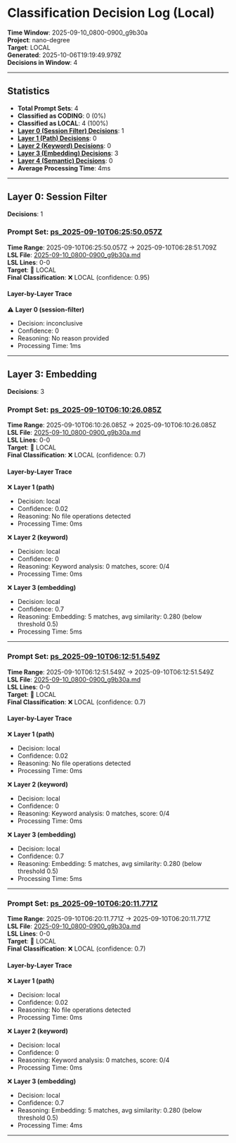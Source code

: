 # Classification Decision Log (Local)

**Time Window**: 2025-09-10_0800-0900_g9b30a<br>
**Project**: nano-degree<br>
**Target**: LOCAL<br>
**Generated**: 2025-10-06T19:19:49.979Z<br>
**Decisions in Window**: 4

---

## Statistics

- **Total Prompt Sets**: 4
- **Classified as CODING**: 0 (0%)
- **Classified as LOCAL**: 4 (100%)
- **[Layer 0 (Session Filter) Decisions](#layer-0-session-filter)**: 1
- **[Layer 1 (Path) Decisions](#layer-1-path)**: 0
- **[Layer 2 (Keyword) Decisions](#layer-2-keyword)**: 0
- **[Layer 3 (Embedding) Decisions](#layer-3-embedding)**: 3
- **[Layer 4 (Semantic) Decisions](#layer-4-semantic)**: 0
- **Average Processing Time**: 4ms

---

## Layer 0: Session Filter

**Decisions**: 1

### Prompt Set: [ps_2025-09-10T06:25:50.057Z](../../history/2025-09-10_0800-0900_g9b30a.md#ps_2025-09-10T06:25:50.057Z)

**Time Range**: 2025-09-10T06:25:50.057Z → 2025-09-10T06:28:51.709Z<br>
**LSL File**: [2025-09-10_0800-0900_g9b30a.md](../../history/2025-09-10_0800-0900_g9b30a.md#ps_2025-09-10T06:25:50.057Z)<br>
**LSL Lines**: 0-0<br>
**Target**: 📍 LOCAL<br>
**Final Classification**: ❌ LOCAL (confidence: 0.95)

#### Layer-by-Layer Trace

⚠️ **Layer 0 (session-filter)**
- Decision: inconclusive
- Confidence: 0
- Reasoning: No reason provided
- Processing Time: 1ms

---

## Layer 3: Embedding

**Decisions**: 3

### Prompt Set: [ps_2025-09-10T06:10:26.085Z](../../history/2025-09-10_0800-0900_g9b30a.md#ps_2025-09-10T06:10:26.085Z)

**Time Range**: 2025-09-10T06:10:26.085Z → 2025-09-10T06:10:26.085Z<br>
**LSL File**: [2025-09-10_0800-0900_g9b30a.md](../../history/2025-09-10_0800-0900_g9b30a.md#ps_2025-09-10T06:10:26.085Z)<br>
**LSL Lines**: 0-0<br>
**Target**: 📍 LOCAL<br>
**Final Classification**: ❌ LOCAL (confidence: 0.7)

#### Layer-by-Layer Trace

❌ **Layer 1 (path)**
- Decision: local
- Confidence: 0.02
- Reasoning: No file operations detected
- Processing Time: 0ms

❌ **Layer 2 (keyword)**
- Decision: local
- Confidence: 0
- Reasoning: Keyword analysis: 0 matches, score: 0/4
- Processing Time: 0ms

❌ **Layer 3 (embedding)**
- Decision: local
- Confidence: 0.7
- Reasoning: Embedding: 5 matches, avg similarity: 0.280 (below threshold 0.5)
- Processing Time: 5ms

---

### Prompt Set: [ps_2025-09-10T06:12:51.549Z](../../history/2025-09-10_0800-0900_g9b30a.md#ps_2025-09-10T06:12:51.549Z)

**Time Range**: 2025-09-10T06:12:51.549Z → 2025-09-10T06:12:51.549Z<br>
**LSL File**: [2025-09-10_0800-0900_g9b30a.md](../../history/2025-09-10_0800-0900_g9b30a.md#ps_2025-09-10T06:12:51.549Z)<br>
**LSL Lines**: 0-0<br>
**Target**: 📍 LOCAL<br>
**Final Classification**: ❌ LOCAL (confidence: 0.7)

#### Layer-by-Layer Trace

❌ **Layer 1 (path)**
- Decision: local
- Confidence: 0.02
- Reasoning: No file operations detected
- Processing Time: 0ms

❌ **Layer 2 (keyword)**
- Decision: local
- Confidence: 0
- Reasoning: Keyword analysis: 0 matches, score: 0/4
- Processing Time: 0ms

❌ **Layer 3 (embedding)**
- Decision: local
- Confidence: 0.7
- Reasoning: Embedding: 5 matches, avg similarity: 0.280 (below threshold 0.5)
- Processing Time: 5ms

---

### Prompt Set: [ps_2025-09-10T06:20:11.771Z](../../history/2025-09-10_0800-0900_g9b30a.md#ps_2025-09-10T06:20:11.771Z)

**Time Range**: 2025-09-10T06:20:11.771Z → 2025-09-10T06:20:11.771Z<br>
**LSL File**: [2025-09-10_0800-0900_g9b30a.md](../../history/2025-09-10_0800-0900_g9b30a.md#ps_2025-09-10T06:20:11.771Z)<br>
**LSL Lines**: 0-0<br>
**Target**: 📍 LOCAL<br>
**Final Classification**: ❌ LOCAL (confidence: 0.7)

#### Layer-by-Layer Trace

❌ **Layer 1 (path)**
- Decision: local
- Confidence: 0.02
- Reasoning: No file operations detected
- Processing Time: 0ms

❌ **Layer 2 (keyword)**
- Decision: local
- Confidence: 0
- Reasoning: Keyword analysis: 0 matches, score: 0/4
- Processing Time: 0ms

❌ **Layer 3 (embedding)**
- Decision: local
- Confidence: 0.7
- Reasoning: Embedding: 5 matches, avg similarity: 0.280 (below threshold 0.5)
- Processing Time: 4ms

---

